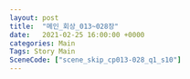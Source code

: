 ```yaml
---
layout: post
title:  "메인_회상_013~028장"
date:   2021-02-25 16:00:00 +0000
categories: Main
Tags: Story Main
SceneCode: ["scene_skip_cp013-028_q1_s10"]
---
```

